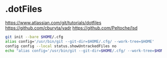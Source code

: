 # .dotFiles

https://www.atlassian.com/git/tutorials/dotfiles
https://github.com/cburyta/yadr
https://github.com/Peltoche/lsd

```BASH
git init --bare $HOME/.cfg
alias config='/usr/bin/git --git-dir=$HOME/.cfg/ --work-tree=$HOME'
config config --local status.showUntrackedFiles no
echo "alias config='/usr/bin/git --git-dir=$HOME/.cfg/ --work-tree=$HOME'" >> $HOME/.bashrc
```
